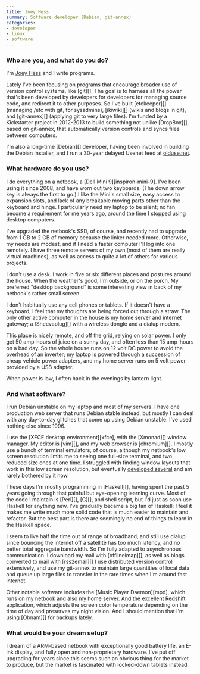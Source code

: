 ```yaml
---
title: Joey Hess
summary: Software developer (Debian, git-annex)
categories:
- developer
- linux
- software
---
```


### Who are you, and what do you do?

I'm [Joey Hess](http://joeyh.name/ "Joey's website.") and I write programs.

Lately I've been focusing on programs that encourage broader use of version control systems, like [git][]. The goal is to harness all the power that's been developed by developers for developers for managing source code, and redirect it to other purposes. So I've built [etckeeper][] (managing /etc with git, for sysadmins), [ikiwiki][] (wikis and blogs in git), and [git-annex][] (applying git to very large files). I'm funded by a Kickstarter project in 2012-2013 to build something not unlike [DropBox][], based on git-annex, that automatically version controls and syncs files between computers.

I'm also a long-time [Debian][] developer, having been involved in building the Debian installer, and I run a 30-year delayed Usenet feed at [olduse.net](http://olduse.net/ "A time-delayed Usenet feed.").

### What hardware do you use?

I do everything on a netbook, a [Dell Mini 9][inspiron-mini-9]. I've been using it since 2008, and have worn out two keyboards. (The down arrow key is always the first to go.) I like the Mini's small size, easy access to expansion slots, and lack of any breakable moving parts other than the keyboard and hinge. I particularly need my laptop to be silent; no fan become a requirement for me years ago, around the time I stopped using desktop computers.

I've upgraded the netbook's SSD, of course, and recently had to upgrade from 1 GB to 2 GB of memory because the linker needed more. Otherwise, my needs are modest, and if I need a faster computer I'll log into one remotely. I have three remote servers of my own (most of them are really virtual machines), as well as access to quite a lot of others for various projects.

I don't use a desk. I work in five or six different places and postures around the house. When the weather's good, I'm outside, or on the porch. My preferred "desktop background" is some interesting view in back of my netbook's rather small screen.

I don't habitually use any cell phones or tablets. If it doesn't have a keyboard, I feel that my thoughts are being forced out through a straw. The only other active computer in the house is my home server and internet gateway; a [Sheevaplug][] with a wireless dongle and a dialup modem.

This place is nicely remote, and off the grid, relying on solar power. I only get 50 amp-hours of juice on a sunny day, and often less than 15 amp-hours on a bad day. So the whole house runs on 12 volt DC power to avoid the overhead of an inverter; my laptop is powered through a succession of cheap vehicle power adapters, and my home server runs on 5 volt power provided by a USB adapter.

When power is low, I often hack in the evenings by lantern light.

### And what software?

I run Debian unstable on my laptop and most of my servers. I have one production web server that runs Debian stable instead, but mostly I can deal with any day-to-day glitches that come up using Debian unstable. I've used nothing else since 1996.

I use the [XFCE desktop environment][xfce], with the [Xmonad][] window manager. My editor is [vim][], and my web browser is [chromium][]. I mostly use a bunch of terminal emulators, of course, although my netbook's low screen resolution limits me to seeing one full-size terminal, and two reduced size ones at one time. I struggled with finding window layouts that work in this low screen resolution, but eventually [developed several](http://joeyh.name/blog/entry/xmonad_layouts_for_netbooks/ "Joey's post on xmonad layouts.") and am rarely bothered by it now.

These days I'm mostly programming in [Haskell][], having spent the past 5 years going through that painful but eye-opening learning curve. Most of the code I maintain is [Perl][], [C][], and shell script, but I'd just as soon use Haskell for anything new. I've gradually became a big fan of Haskell; I feel it makes me write much more solid code that is much easier to maintain and refactor. But the best part is there are seemingly no end of things to learn in the Haskell space.

I seem to live half the time out of range of broadband, and still use dialup since bouncing the internet off a satellite has too much latency, and no better total aggregate bandwidth. So I'm fully adapted to asynchronous communication. I download my mail with [offlineimap][], as well as blogs converted to mail with [rss2email][] I use distributed version control extensively, and use my git-annex to maintain large quantities of local data and queue up large files to transfer in the rare times when I'm around fast internet.

Other notable software includes the [Music Player Daemon][mpd], which runs on my netbook and also my home server. And the excellent [Redshift](https://launchpad.net/redshift) application, which adjusts the screen color temperature depending on the time of day and preserves my night vision. And I should mention that I'm using [Obnam][] for backups lately.

### What would be your dream setup?

I dream of a ARM-based netbook with exceptionally good battery life, an E-ink display, and fully open and non-proprietary hardware. I've put off upgrading for years since this seems such an obvious thing for the market to produce, but the market is fascinated with locked-down tablets instead.
